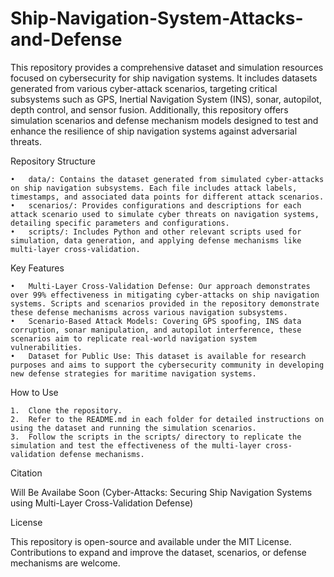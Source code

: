 # Ship-Navigation-System-Attacks-and-Defense

This repository provides a comprehensive dataset and simulation resources focused on cybersecurity for ship navigation systems. It includes datasets generated from various cyber-attack scenarios, targeting critical subsystems such as GPS, Inertial Navigation System (INS), sonar, autopilot, depth control, and sensor fusion. Additionally, this repository offers simulation scenarios and defense mechanism models designed to test and enhance the resilience of ship navigation systems against adversarial threats.

Repository Structure

	•	data/: Contains the dataset generated from simulated cyber-attacks on ship navigation subsystems. Each file includes attack labels, timestamps, and associated data points for different attack scenarios.
	•	scenarios/: Provides configurations and descriptions for each attack scenario used to simulate cyber threats on navigation systems, detailing specific parameters and configurations.
	•	scripts/: Includes Python and other relevant scripts used for simulation, data generation, and applying defense mechanisms like multi-layer cross-validation.

Key Features

	•	Multi-Layer Cross-Validation Defense: Our approach demonstrates over 99% effectiveness in mitigating cyber-attacks on ship navigation systems. Scripts and scenarios provided in the repository demonstrate these defense mechanisms across various navigation subsystems.
	•	Scenario-Based Attack Models: Covering GPS spoofing, INS data corruption, sonar manipulation, and autopilot interference, these scenarios aim to replicate real-world navigation system vulnerabilities.
	•	Dataset for Public Use: This dataset is available for research purposes and aims to support the cybersecurity community in developing new defense strategies for maritime navigation systems.

How to Use

	1.	Clone the repository.
	2.	Refer to the README.md in each folder for detailed instructions on using the dataset and running the simulation scenarios.
	3.	Follow the scripts in the scripts/ directory to replicate the simulation and test the effectiveness of the multi-layer cross-validation defense mechanisms.

Citation

Will Be Availabe Soon (Cyber-Attacks: Securing Ship Navigation Systems using Multi-Layer Cross-Validation Defense)

License

This repository is open-source and available under the MIT License. Contributions to expand and improve the dataset, scenarios, or defense mechanisms are welcome.
